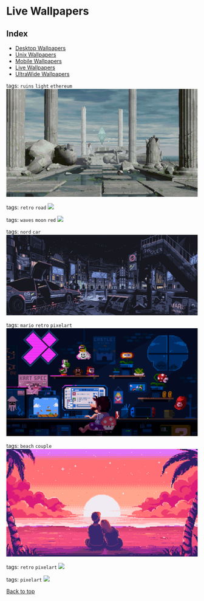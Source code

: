 # Live Wallpapers

## Index

- [Desktop Wallpapers](https://github.com/D3Ext/aesthetic-wallpapers/blob/main/pages/Desktop.md#desktop-wallpapers)
- [Unix Wallpapers](https://github.com/D3Ext/aesthetic-wallpapers/blob/main/pages/Unix.md#unix-wallpapers)
- [Mobile Wallpapers](https://github.com/D3Ext/aesthetic-wallpapers/blob/main/pages/Mobile.md#mobile-wallpapers)
- [Live Wallpapers](https://github.com/D3Ext/aesthetic-wallpapers/blob/main/pages/Live.md#live-wallpapers)
- [UltraWide Wallpapers](https://github.com/D3Ext/aesthetic-wallpapers/blob/main/pages/UltraWide.md#ultrawide-wallpapers)

tags: `ruins` `light` `ethereum`
<img src="https://raw.githubusercontent.com/D3Ext/aesthetic-wallpapers/main/images/ruins_live.gif">

tags: `retro` `road`
<img src="https://raw.githubusercontent.com/D3Ext/aesthetic-wallpapers/main/images/retro_live.gif">

tags: `waves` `moon` `red`
<img src="https://raw.githubusercontent.com/D3Ext/aesthetic-wallpapers/main/images/waves_live.gif">

tags: `nord` `car`
<img src="https://raw.githubusercontent.com/D3Ext/aesthetic-wallpapers/main/images/nord_car_live.gif">

tags: `mario` `retro` `pixelart`
<img src="https://raw.githubusercontent.com/D3Ext/aesthetic-wallpapers/main/images/retro2_live.gif">

tags: `beach` `couple`
<img src="https://raw.githubusercontent.com/D3Ext/aesthetic-wallpapers/main/images/sunset_live.gif">

tags: `retro` `pixelart`
<img src="https://raw.githubusercontent.com/D3Ext/aesthetic-wallpapers/main/images/retro_city.gif">

tags: `pixelart`
<img src="https://raw.githubusercontent.com/D3Ext/aesthetic-wallpapers/main/images/chill.gif">

[Back to top](#Index)

